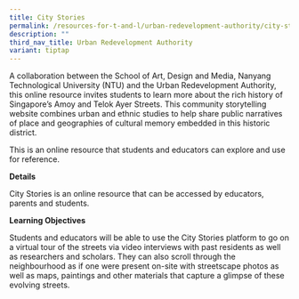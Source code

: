 ```yaml
---
title: City Stories
permalink: /resources-for-t-and-l/urban-redevelopment-authority/city-stories/
description: ""
third_nav_title: Urban Redevelopment Authority
variant: tiptap
---
```

A collaboration between the School of Art, Design and Media, Nanyang Technological University (NTU) and the Urban Redevelopment Authority, this online resource invites students to learn more about the rich history of Singapore’s Amoy and Telok Ayer Streets. This community storytelling website combines urban and ethnic studies to help share public narratives of place and geographies of cultural memory embedded in this historic district.

This is an online resource that students and educators can explore and use for reference.

**Details**

City Stories is an online resource that can be accessed by educators, parents and students.

**Learning Objectives**

Students and educators will be able to use the City Stories platform to go on a virtual tour of the streets via video interviews with past residents as well as researchers and scholars. They can also scroll through the neighbourhood as if one were present on-site with streetscape photos as well as maps, paintings and other materials that capture a glimpse of these evolving streets.